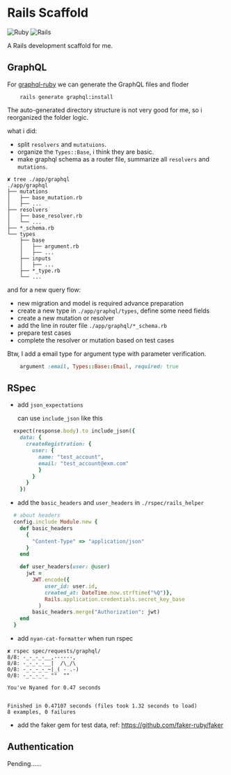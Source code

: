 # Rails Scaffold

![Ruby](https://img.shields.io/badge/Ruby-3.1.0-red) ![Rails](https://img.shields.io/badge/Rails-7.0-red)

A Rails development scaffold for me.

## GraphQL

For [graphql-ruby](https://graphql-ruby.org) we can generate the GraphQL files and floder

```shell
	rails generate graphql:install
```

The auto-generated directory structure is not very good for me, so i reorganized the folder logic.

what i did:

- split `resolvers` and `mutatuions`.
- organize the `Types::Base`, i think they are basic.
- make graphql schema as a router file, summarize all `resolvers` and `mutations`.

```shell
✘ tree ./app/graphql
./app/graphql
├── mutations
│   ├── base_mutation.rb
│   ├── ...
├── resolvers
│   ├── base_resolver.rb
│   └── ...
├── *_schema.rb
└── types
    ├── base
    │   ├── argument.rb
    │   ├── ...
    ├── inputs
    │   ├── ...
    ├── *_type.rb
    └── ...
```

and for a new query flow:

- new migration and model is required advance preparation
- create a new type in `./app/graphql/types`, define some need fields
- create a new mutation or resolver
- add the line in router file `./app/graphql/*_schema.rb`
- prepare test cases
- complete the resolver or mutation based on test cases

Btw, I add a email type for argument type with parameter verification.

```ruby
	argument :email, Types::Base::Email, required: true
```

## RSpec

- add `json_expectations`

  can use `include_json` like this

```ruby
  expect(response.body).to include_json({
    data: {
      createRegistration: {
        user: {
          name: "test_account",
          email: "test_account@exm.com"
          }
        }
      }
    })
```

- add the `basic_headers` and `user_headers` in `./rspec/rails_helper`

```ruby
  # about headers
  config.include Module.new {
    def basic_headers
      {
        "Content-Type" => "application/json"
      }
    end

    def user_headers(user: @user)
      jwt =
        JWT.encode({
            user_id: user.id,
            created_at: DateTime.now.strftime("%Q")},
            Rails.application.credentials.secret_key_base
          )
        basic_headers.merge("Authorization": jwt)
    end
  }
```

- add `nyan-cat-formatter` when run rspec

```shell
✘ rspec spec/requests/graphql/                               
8/8: -_-_-_-__,------,   
8/8: -_-_-_-__|  /\_/\ 
0/8: -_-_-_-_~|_( - .-)  
0/8: -_-_-_-_ ""  "" 

You've Nyaned for 0.47 seconds


Finished in 0.47107 seconds (files took 1.32 seconds to load)
8 examples, 0 failures
```

- add the faker gem for test data, ref: https://github.com/faker-ruby/faker

## Authentication

Pending......


